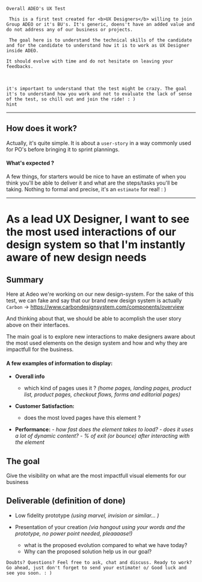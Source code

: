 ```hint
Overall ADEO's UX Test

 This is a first test created for <b>UX Designers</b> willing to join Group ADEO or it's BU's. It's generic, doens't have an added value and do not address any of our business or projects.

 The goal here is to understand the technical skills of the candidate and for the candidate to understand how it is to work as UX Designer inside ADEO.
 
It should evolve with time and do not hesitate on leaving your feedbacks.  
```

<br>

```hint
it's important to understand that the test might be crazy. The goal it's to understand how you work and not to evaluate the lack of sense of the test, so chill out and join the ride! : )
hint
```
------------------------------------------------------------------------------
## How does it work?
Actually, it's quite simple. It is about a `user-story` in a way commonly used for PO's before bringing it to sprint plannings. 

#### What's expected ?
A few things, for starters would be nice to have an estimate of when you think you'll be able to deliver it and what are the steps/tasks you'll be taking. Nothing to formal and precise, it's an `estimate` for real! : )

------------------------------------------------------------------------------
# As a lead UX Designer, I want to see the most used interactions of our design system so that I'm instantly aware of new design needs


## Summary
Here at Adeo we're working on our new design-system. For the sake of this test, we can fake and say that our brand new design system is actually `Carbon` -> https://www.carbondesignsystem.com/components/overview

And thinking about that, we should be able to acomplish the user story above on their interfaces.

The main goal is to explore new interactions to make designers aware about the most used elements on the design system and how and why they are impactfull for the business.

#### A few examples of information to display: 

- <b>Overall info</b>
	- which kind of pages uses it ?
	_(home pages, landing pages, product list, product pages, checkout flows, forms and editorial pages)_

- <b>Customer Satisfaction:</b>
	- does the most loved pages have this element ?

- <b>Performance:</b>
	_- how fast does the element takes to load?_
	_- does it uses a lot of dynamic content?_
	_- % of exit (or bounce) after interacting with the element_

## The goal
Give the visibility on what are the most impactfull visual elements for our business

## Deliverable (definition of done)
- Low fidelity prototype
	_(using marvel, invision or similar... )_

- Presentation of your creation
	_(via hangout using your words and the prototype, no power point needed, pleaaaase!)_
	- what is the proposed evolution compared to what we have today?
	- Why can the proposed solution help us in our goal?

```hint
Doubts? Questions? Feel free to ask, chat and discuss. Ready to work? Go ahead, just don't forget to send your estimate! o/ Good luck and see you soon. : )
```